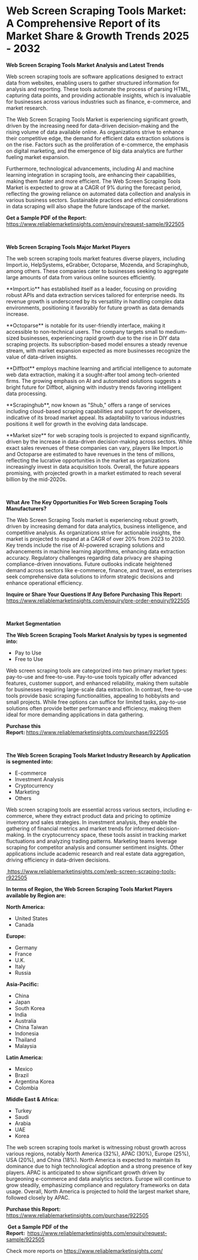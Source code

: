 <p><h1>Web Screen Scraping Tools Market: A Comprehensive Report of its Market Share & Growth Trends 2025 - 2032</h1></p><p><strong>Web Screen Scraping Tools Market Analysis and Latest Trends</strong></p>
<p><p>Web screen scraping tools are software applications designed to extract data from websites, enabling users to gather structured information for analysis and reporting. These tools automate the process of parsing HTML, capturing data points, and providing actionable insights, which is invaluable for businesses across various industries such as finance, e-commerce, and market research.</p><p>The Web Screen Scraping Tools Market is experiencing significant growth, driven by the increasing need for data-driven decision-making and the rising volume of data available online. As organizations strive to enhance their competitive edge, the demand for efficient data extraction solutions is on the rise. Factors such as the proliferation of e-commerce, the emphasis on digital marketing, and the emergence of big data analytics are further fueling market expansion. </p><p>Furthermore, technological advancements, including AI and machine learning integration in scraping tools, are enhancing their capabilities, making them faster and more efficient. The Web Screen Scraping Tools Market is expected to grow at a CAGR of 9% during the forecast period, reflecting the growing reliance on automated data collection and analysis in various business sectors. Sustainable practices and ethical considerations in data scraping will also shape the future landscape of the market.</p></p>
<p><strong>Get a Sample PDF of the Report:&nbsp;</strong> <a href="https://www.reliablemarketinsights.com/enquiry/request-sample/922505?utm_campaign=3015&utm_medium=2&utm_source=Github&utm_content=ia&utm_term=07032025&utm_id=web-screen-scraping-tools">https://www.reliablemarketinsights.com/enquiry/request-sample/922505</a></p>
<p>&nbsp;</p>
<p><strong>Web Screen Scraping Tools Major Market Players</strong></p>
<p><p>The web screen scraping tools market features diverse players, including Import.io, HelpSystems, eGrabber, Octoparse, Mozenda, and Scrapinghub, among others. These companies cater to businesses seeking to aggregate large amounts of data from various online sources efficiently.</p><p>**Import.io** has established itself as a leader, focusing on providing robust APIs and data extraction services tailored for enterprise needs. Its revenue growth is underscored by its versatility in handling complex data environments, positioning it favorably for future growth as data demands increase.</p><p>**Octoparse** is notable for its user-friendly interface, making it accessible to non-technical users. The company targets small to medium-sized businesses, experiencing rapid growth due to the rise in DIY data scraping projects. Its subscription-based model ensures a steady revenue stream, with market expansion expected as more businesses recognize the value of data-driven insights.</p><p>**Diffbot** employs machine learning and artificial intelligence to automate web data extraction, making it a sought-after tool among tech-oriented firms. The growing emphasis on AI and automated solutions suggests a bright future for Diffbot, aligning with industry trends favoring intelligent data processing.</p><p>**Scrapinghub**, now known as "Shub," offers a range of services including cloud-based scraping capabilities and support for developers, indicative of its broad market appeal. Its adaptability to various industries positions it well for growth in the evolving data landscape.</p><p>**Market size** for web scraping tools is projected to expand significantly, driven by the increase in data-driven decision-making across sectors. While exact sales revenues of these companies can vary, players like Import.io and Octoparse are estimated to have revenues in the tens of millions, reflecting the lucrative opportunities in the market as organizations increasingly invest in data acquisition tools. Overall, the future appears promising, with projected growth in a market estimated to reach several billion by the mid-2020s.</p></p>
<p>&nbsp;</p>
<p><strong>What Are The Key Opportunities For Web Screen Scraping Tools Manufacturers?</strong></p>
<p><p>The Web Screen Scraping Tools market is experiencing robust growth, driven by increasing demand for data analytics, business intelligence, and competitive analysis. As organizations strive for actionable insights, the market is projected to expand at a CAGR of over 20% from 2023 to 2030. Key trends include the rise of AI-powered scraping solutions and advancements in machine learning algorithms, enhancing data extraction accuracy. Regulatory challenges regarding data privacy are shaping compliance-driven innovations. Future outlooks indicate heightened demand across sectors like e-commerce, finance, and travel, as enterprises seek comprehensive data solutions to inform strategic decisions and enhance operational efficiency.</p></p>
<p><strong>Inquire or Share Your Questions If Any Before Purchasing This Report:</strong> <a href="https://www.reliablemarketinsights.com/enquiry/pre-order-enquiry/922505?utm_campaign=3015&utm_medium=2&utm_source=Github&utm_content=ia&utm_term=07032025&utm_id=web-screen-scraping-tools">https://www.reliablemarketinsights.com/enquiry/pre-order-enquiry/922505</a></p>
<p>&nbsp;</p>
<p><strong>Market Segmentation</strong></p>
<p><strong>The Web Screen Scraping Tools Market Analysis by types is segmented into:</strong></p>
<p><ul><li>Pay to Use</li><li>Free to Use</li></ul></p>
<p><p>Web screen scraping tools are categorized into two primary market types: pay-to-use and free-to-use. Pay-to-use tools typically offer advanced features, customer support, and enhanced reliability, making them suitable for businesses requiring large-scale data extraction. In contrast, free-to-use tools provide basic scraping functionalities, appealing to hobbyists and small projects. While free options can suffice for limited tasks, pay-to-use solutions often provide better performance and efficiency, making them ideal for more demanding applications in data gathering.</p></p>
<p><strong>Purchase this Report:&nbsp;</strong><a href="https://www.reliablemarketinsights.com/purchase/922505?utm_campaign=3015&utm_medium=2&utm_source=Github&utm_content=ia&utm_term=07032025&utm_id=web-screen-scraping-tools">https://www.reliablemarketinsights.com/purchase/922505</a></p>
<p>&nbsp;</p>
<p><strong>The Web Screen Scraping Tools Market Industry Research by Application is segmented into:</strong></p>
<p><ul><li>E-commerce</li><li>Investment Analysis</li><li>Cryptocurrency</li><li>Marketing</li><li>Others</li></ul></p>
<p><p>Web screen scraping tools are essential across various sectors, including e-commerce, where they extract product data and pricing to optimize inventory and sales strategies. In investment analysis, they enable the gathering of financial metrics and market trends for informed decision-making. In the cryptocurrency space, these tools assist in tracking market fluctuations and analyzing trading patterns. Marketing teams leverage scraping for competitor analysis and consumer sentiment insights. Other applications include academic research and real estate data aggregation, driving efficiency in data-driven decisions.</p></p>
<p><a href="https://www.reliablemarketinsights.com/web-screen-scraping-tools-r922505?utm_campaign=3015&utm_medium=2&utm_source=Github&utm_content=ia&utm_term=07032025&utm_id=web-screen-scraping-tools">&nbsp;https://www.reliablemarketinsights.com/web-screen-scraping-tools-r922505</a></p>
<p><strong>In terms of Region, the Web Screen Scraping Tools Market Players available by Region are:</strong></p>
<p>
    <p> <strong> North America: </strong>
        <ul>
            <li>United States</li>
            <li>Canada</li>
        </ul>
        </p> 
    <p> <strong> Europe: </strong>
        <ul>
            <li>Germany</li>
            <li>France</li>
            <li>U.K.</li>
            <li>Italy</li>
            <li>Russia</li>
        </ul>
        </p> 
    <p> <strong> Asia-Pacific: </strong>
        <ul>
            <li>China</li>
            <li>Japan</li>
            <li>South Korea</li>
            <li>India</li>
            <li>Australia</li>
            <li>China Taiwan</li>
            <li>Indonesia</li>
            <li>Thailand</li>
            <li>Malaysia</li>
        </ul>
        </p> 
    <p> <strong> Latin America: </strong>
        <ul>
            <li>Mexico</li>
            <li>Brazil</li>
            <li>Argentina Korea</li>
            <li>Colombia</li>
        </ul>
        </p> 
    <p> <strong> Middle East & Africa: </strong>
        <ul>
            <li>Turkey</li>
            <li>Saudi</li>
            <li>Arabia</li>
            <li>UAE</li>
            <li>Korea</li>
        </ul>
    </p>
    </p>
<p><p>The web screen scraping tools market is witnessing robust growth across various regions, notably North America (32%), APAC (30%), Europe (25%), USA (20%), and China (18%). North America is expected to maintain its dominance due to high technological adoption and a strong presence of key players. APAC is anticipated to show significant growth driven by burgeoning e-commerce and data analytics sectors. Europe will continue to grow steadily, emphasizing compliance and regulatory frameworks on data usage. Overall, North America is projected to hold the largest market share, followed closely by APAC.</p></p>
<p><strong>Purchase this Report: </strong><a href="https://www.reliablemarketinsights.com/purchase/922505?utm_campaign=3015&utm_medium=2&utm_source=Github&utm_content=ia&utm_term=07032025&utm_id=web-screen-scraping-tools">https://www.reliablemarketinsights.com/purchase/922505</a></p>
<p>&nbsp;<strong>Get a Sample PDF of the Report:&nbsp;&nbsp;</strong><a href="https://www.reliablemarketinsights.com/enquiry/request-sample/922505?utm_campaign=3015&utm_medium=2&utm_source=Github&utm_content=ia&utm_term=07032025&utm_id=web-screen-scraping-tools">https://www.reliablemarketinsights.com/enquiry/request-sample/922505</a></p>
<p><strong></strong></p>
<p>Check more reports on <a href="https://www.reliablemarketinsights.com/?utm_campaign=3015&utm_medium=2&utm_source=Github&utm_content=ia&utm_term=07032025&utm_id=web-screen-scraping-tools">https://www.reliablemarketinsights.com/</a></p>